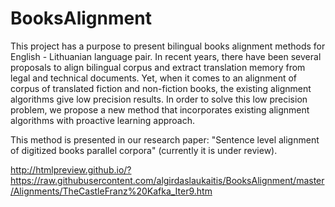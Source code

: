 # BooksAlignment

This project has a purpose to present bilingual books alignment methods for English - Lithuanian language pair.
In recent years, there have been several proposals to align bilingual corpus and extract translation memory from legal and technical documents. Yet, when it comes to an alignment of corpus of translated fiction and non-fiction books, the existing alignment algorithms give low precision results. In order to solve this low precision  problem, we propose a new method that  incorporates existing alignment algorithms with proactive learning approach.

This method is presented in our  research paper: "Sentence level alignment of digitized books parallel corpora" (currently it is under review).

http://htmlpreview.github.io/?https://raw.githubusercontent.com/algirdaslaukaitis/BooksAlignment/master/Alignments/TheCastleFranz%20Kafka_Iter9.htm


